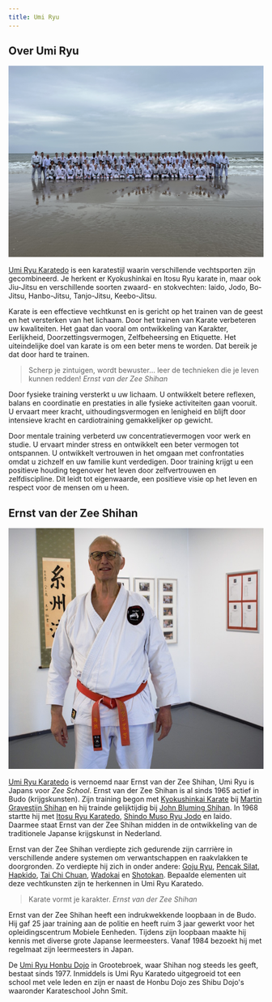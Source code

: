 ```yaml
---
title: Umi Ryu
---
```


## Over Umi Ryu

![Umi Ryu Groepsfoto](../img/groepsfoto.jpeg)

[Umi Ryu Karatedo](https://umiryu.nl/) is een karatestijl waarin verschillende vechtsporten zijn gecombineerd. Je herkent er Kyokushinkai en Itosu Ryu karate in, maar ook Jiu-Jitsu en verschillende soorten zwaard- en stokvechten: Iaido, Jodo, Bo-Jitsu, Hanbo-Jitsu, Tanjo-Jitsu, Keebo-Jitsu.

Karate is een effectieve vechtkunst en is gericht op het trainen van de geest en het versterken van het lichaam. Door het trainen van Karate verbeteren uw kwaliteiten. Het gaat dan vooral om ontwikkeling van Karakter, Eerlijkheid, Doorzettingsvermogen, Zelfbeheersing en Etiquette. Het uiteindelijke doel van karate is om een beter mens te worden. Dat bereik je dat door hard te trainen.

> Scherp je zintuigen, wordt bewuster… leer de technieken die je leven kunnen redden! <cite>Ernst van der Zee Shihan</cite>

Door fysieke training versterkt u uw lichaam. U ontwikkelt betere reflexen, balans en coordinatie en prestaties in alle fysieke activiteiten gaan vooruit. U ervaart meer kracht, uithoudingsvermogen en lenigheid en blijft door intensieve kracht en cardiotraining gemakkelijker op gewicht.

Door mentale training verbeterd uw concentratievermogen voor werk en studie. U ervaart minder stress en ontwikkelt een beter vermogen tot ontspannen. U ontwikkelt vertrouwen in het omgaan met confrontaties omdat u zichzelf en uw familie kunt verdedigen. Door training krijgt u een positieve houding tegenover het leven door zelfvertrouwen en zelfdiscipline. Dit leidt tot eigenwaarde, een positieve visie op het leven en respect voor de mensen om u heen.

## Ernst van der Zee Shihan

![Ernst van der Zee Shihan](../img/ernstvanderzee-shihan.jpg)

[Umi Ryu Karatedo](https://umiryu.nl/) is vernoemd naar Ernst van der Zee Shihan, Umi Ryu is Japans voor _Zee School_. Ernst van der Zee Shihan is al sinds 1965 actief in Budo (krijgskunsten). Zijn training begon met [Kyokushinkai Karate](https://ibk-kyokushin.nl/) bij [Martin Gravestijn Shihan](https://www.smr-jodo.nl/m-g-gravestijn/) en hij trainde gelijktijdig bij [John Bluming Shihan](https://www.jonbluming.nl/). In 1968 startte hij met [Itosu Ryu Karatedo](https://itosuryu.nl/), [Shindo Muso Ryu Jodo](https://www.smr-jodo.nl/) en Iaido. Daarmee staat Ernst van der Zee Shihan midden in de ontwikkeling van de traditionele Japanse krijgskunst in Nederland.

Ernst van der Zee Shihan verdiepte zich gedurende zijn carrrière in verschillende andere systemen om verwantschappen en raakvlakken te doorgronden. Zo verdiepte hij zich in onder andere: [Goju Ryu](https://www.iogkf.nl/goju-ryu/), [Pencak Silat](https://npsf.nl/), [Hapkido](https://www.hapkidobond.nl/), [Tai Chi Chuan](https://www.itcca.nl/), [Wadokai](https://wadokai.nl/) en [Shotokan](https://platformshotokannederland.nl/). Bepaalde elementen uit deze vechtkunsten zijn te herkennen in Umi Ryu Karatedo.

> Karate vormt je karakter. <cite>Ernst van der Zee Shihan</cite>

Ernst van der Zee Shihan heeft een indrukwekkende loopbaan in de Budo. Hij gaf 25 jaar training aan de politie en heeft ruim 3 jaar gewerkt voor het opleidingscentrum Mobiele Eenheden. Tijdens zijn loopbaan maakte hij kennis met diverse grote Japanse leermeesters. Vanaf 1984 bezoekt hij met regelmaat zijn leermeesters in Japan.

De [Umi Ryu Honbu Dojo](https://umiryu.nl/) in Grootebroek, waar Shihan nog steeds les geeft, bestaat sinds 1977. Inmiddels is Umi Ryu Karatedo uitgegroeid tot een school met vele leden en zijn er naast de Honbu Dojo zes Shibu Dojo's waaronder Karateschool John Smit.
